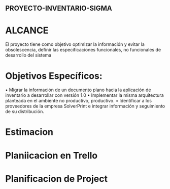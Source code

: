 ## PROYECTO-INVENTARIO-SIGMA
# ALCANCE
  El proyecto tiene como objetivo optimizar la información y evitar la obsolescencia, definir las especificaciones funcionales, no funcionales de desarrollo del sistema 
# Objetivos Específicos:
•	Migrar la información de un documento plano hacia la aplicación de inventario a desarrollar con versión 1.0
•	Implementar la misma arquitectura planteada en el ambiente no productivo, productivo.
•	Identificar a los proveedores de la empresa SolverPrint e integrar información y seguimiento de su distribución.
# Estimacion
# Planiicacion en Trello
# Planificacion de Project



